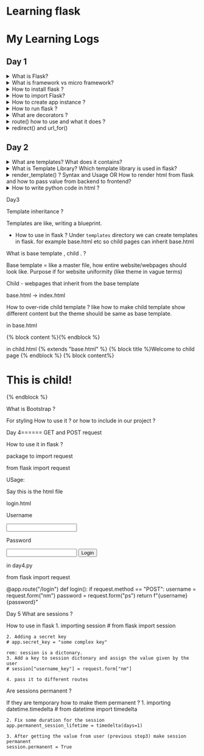# Learning flask

# My Learning Logs

## Day 1
<details>
<summary> What is Flask? </summary>
Its a python micro-framework to develop web application.
</details>

<details>
<summary> What is framework vs micro framework?</summary>

<b>Web Framework</b> - Collection of libraries and modules, so a developer doesnt need to worry about low-level details like thread management, protocol etc

<b>Micro Framework</b> - Mimimalistic version of full fledged framework. But flask has extentions to parts where there are limitations.

</details>

<details>
<summary> How to install flask ? </summary>
Create virtualenvironment - why? to manage package dependencies

`# virtualenv venv`

Activate the virtual environment

`# source venv/bin/activate`

Install flask

`#pip3 install flask`

</details>

<details>
<summary> How to import Flask? </summary>

Add this line to the beginning of .py file

`from flask import Flask`

</details>

<details>
<summary> How to create app instance ? </summary>

After import flask we can create app instance 

`app = flask(__name__)`

</details>

<details>
<summary> How to run flask ? </summary>

Just like how we run normal python files

`python3 filename.py`

</details>

<details>
<summary> What are decorators ?</summary>
In python, decorators are function that take function as argument and returns another function.

Example

```
from flask import Flask

app = Flask(__name__)

@app.route()
def home("/"):
    return "This is home page"

if __name__ == "__main__":
    app.run(debug=True)
```

</details>

<details>
<summary> route() how to use and what it does ? </summary>

`route()` is a decorator in flask. 

<b>How to use it :</b>

```
@app.route("/")
def home():
    return "Home page"
```

<b>What it does:</b>

Adds endpoint to app object
</details>


<details>
<summary> redirect() and url_for() </summary>

`redirect()` : Flask function to redirect the users to specified URL 

`url_for()` : Flask function, for creating a URL to prevent the overhead of having to change URLs throughout the application.

<b>Usage</b>

```
@app.route(/not_allowed)
def not_allowed():
    return "<h1> This page is restricted for normal user</h1>"

@app.route(/admin)
def admin():
    return redirect(url_for("not_allowed"))
```
</details>

## Day 2

<details>
<summary> What are templates? What does it contains? </summary>

`templates` is a directory, which contains static files like HTML, CSS. 

And it also contains placeholders for dynamic values( for eg: using jinja expression to get values from flask to html files)

</details>

<details>
<summary> What is Template Library? Which template library is used in flask? </summary>

</details>

<details>
<summary> render_template() ? Syntax and Usage OR How to render html from flask and how to pass value from backend to frontend? </summary>

`render_template()` - function which renders frontend files(HTML, CSS) to user's web browser. 

```
from flask import Flask, render_template

app = Flask(__name__)

@app.route("/")
def home():
    return render_template("templates/index.html")

@app.route("/<usr>")
def user(usr):
    return render_template("templates/display.html", content=usr, msg="Hello")
```

</details>

<details>
<summary> How to write python code in html ?</summary>

We use <b>Jinja expressions</b> to write kindaa python code in templates/*.html files

<b>Example</b> 

display.html

```
<html>
<head> 
    <title> Displays your name </title>
</head>
<body>
    {% for x in range(10) %}
        <p> {{msg}} {{usr}}
    {% endfor %}
</body>
</html>
```
</details>


Day3

Template inheritance ? 

Templates are like, writing a blueprint. 

- How to use in flask ? 
Under `templates` directory we can create templates in flask. for example base.html etc so child pages can inherit base.html

What is base template , child . ?

Base template = like a master file, how entire website/webpages should look like. Purpose if for website uniformity (like theme in vague terms)

Child - webpages that inherit from the base template

base.html -> index.html

How to over-ride child template ? like how to make child template show different content but the theme
should be same as base template.

in base.html

<title> {% block title %}{% endblock %} </title>

<body>
{% block content %}{% endblock %}  
</body>

in child.html
{% extends "base.html" %}
{% block title %}Welcome to child page {% endblock %}
{% block content%}

<h1>This is child!</h1>

{% endblock %} 
 
What is Bootstrap ?

For styling
How to use it ? or how to include in our project ?



Day 4======
GET and POST request

How to use it in flask ?

package to import 
request

from flask import request

USage:

Say this is the html file

login.html
<form>
	<p>Username</p> 
		<input type="text" name="nm">
	<p>Password</p>
		<input type="password" name="ps">
	<input type="submit" value="Login">	
	
</form>

in day4.py 

from flask import request

@app.route("/login")
def login():
	if request.method == "POST":
		username = request.form("nm")
		password = request.form("ps")
		return f"{username} {password}"
		
		
Day 5
What are sessions ?

How to use in flask
	1. importing session 
	# from flask import session

	2. Adding a secret key 
	# app.secret_key = "some complex key"
		
	rem: session is a dictonary. 
	3. Add a key to session dictonary and assign the value given by the user
	# session["username_key"] = request.form["nm"]
	
	4. pass it to different routes
	 
Are sessions permanent ? 


If they are temporary how to make them permanent ?
	1. importing datetime.timedelta
	# from datetime import timedelta
	
	2. Fix some duration for the session 
	app.permanent_session_lifetime = timedelta(days=1)
	
	3. After getting the value from user (previous step3) make session permanent
	session.permanent = True
